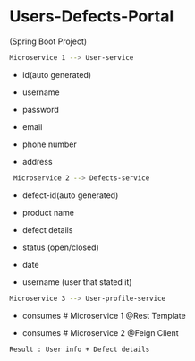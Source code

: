 # Users-Defects-Portal
(Spring Boot Project)

```bash 
Microservice 1 --> User-service 
```

  * id(auto generated)

  * username

  * password

  * email

  * phone number

  * address
  
```bash
 Microservice 2 --> Defects-service 
```

  * defect-id(auto generated)

  * product name 

  * defect details

  * status (open/closed)

  * date 

  * username (user that stated it)
  
```bash 
Microservice 3 --> User-profile-service
```

  * consumes # Microservice 1 @Rest Template

  * consumes # Microservice 2 @Feign Client
  
 ```bash  
Result : User info + Defect details 
```
